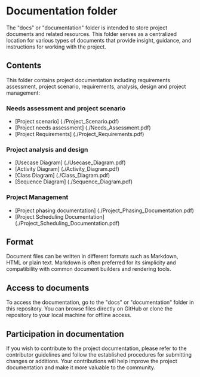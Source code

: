 # Documentation folder

The "docs" or "documentation" folder is intended to store project documents and related resources. This folder serves as a centralized location for various types of documents that provide insight, guidance, and instructions for working with the project.

## Contents

This folder contains project documentation including requirements assessment, project scenario, requirements, analysis, design and project management:

### Needs assessment and project scenario

- [Project scenario] (./Project_Scenario.pdf)
- [Project needs assessment] (./Needs_Assessment.pdf)
- [Project Requirements] (./Project_Requirements.pdf)

### Project analysis and design

- [Usecase Diagram] (./Usecase_Diagram.pdf)
- [Activity Diagram] (./Activity_Diagram.pdf)
- [Class Diagram] (./Class_Diagram.pdf)
- [Sequence Diagram] (./Sequence_Diagram.pdf)

### Project Management

- [Project phasing documentation] (./Project_Phasing_Documentation.pdf)
- [Project Scheduling Documentation] (./Project_Scheduling_Documentation.pdf)

## Format

Document files can be written in different formats such as Markdown, HTML or plain text. Markdown is often preferred for its simplicity and compatibility with common document builders and rendering tools.

## Access to documents

To access the documentation, go to the "docs" or "documentation" folder in this repository. You can browse files directly on GitHub or clone the repository to your local machine for offline access.

## Participation in documentation

If you wish to contribute to the project documentation, please refer to the contributor guidelines and follow the established procedures for submitting changes or additions. Your contributions will help improve the project documentation and make it more valuable to the community.
